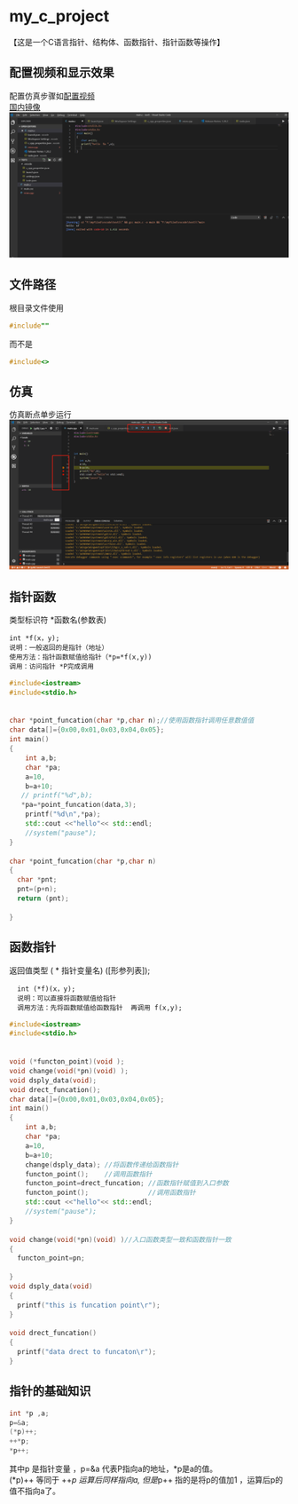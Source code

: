 # my_c_project
【这是一个C语言指针、结构体、函数指针、指针函数等操作】<br>
## 配置视频和显示效果
 配置仿真步骤如[配置视频](https://www.youtube.com/watch?v=DIw02CaEusY&t=857s)<br>
 [国内镜像](https://github.com/wushulu/Cproject/blob/master/Set%20Up%20C%2B%2B%20Development%20With%20Visual%20Studio%20Code%20on%20Windows%2010%20(VS%20Code).mp4)
![image](https://github.com/wushulu/Cproject/blob/master/%E5%9B%BE%E7%89%87/%E9%85%8D%E7%BD%AE%E5%AE%8C%E6%88%90.png)<br>
## 文件路径
根目录文件使用
```cpp
#include""
```
而不是
```cpp
#include<>
```

## 仿真
仿真断点单步运行
![image](https://github.com/wushulu/Cproject/blob/master/%E5%9B%BE%E7%89%87/%E4%BB%BF%E7%9C%9F.png)
## 指针函数
类型标识符    *函数名(参数表)

    int *f(x，y);
    说明：一般返回的是指针（地址）
    使用方法：指针函数赋值给指针（*p=*f(x,y))
    调用：访问指针 *P完成调用
```cpp
#include<iostream>
#include<stdio.h>


char *point_funcation(char *p,char n);//使用函数指针调用任意数值值
char data[]={0x00,0x01,0x03,0x04,0x05};
int main()
{
    int a,b;
    char *pa;
    a=10,
    b=a+10;
   // printf("%d",b);
   *pa=*point_funcation(data,3);
    printf("%d\n",*pa);
    std::cout <<"hello"<< std::endl;
    //system("pause");
}

char *point_funcation(char *p,char n)
{
  char *pnt;
  pnt=(p+n);
  return (pnt);

}
```
## 函数指针
返回值类型 ( * 指针变量名) ([形参列表]);

      int (*f)(x，y);
      说明：可以直接将函数赋值给指针
      调用方法：先将函数赋值给函数指针  再调用 f(x,y);
```cpp
#include<iostream>
#include<stdio.h>


void (*functon_point)(void );
void change(void(*pn)(void) );
void dsply_data(void);
void drect_funcation();
char data[]={0x00,0x01,0x03,0x04,0x05};
int main()
{
    int a,b;
    char *pa;
    a=10,
    b=a+10;
    change(dsply_data); //将函数传递给函数指针
    functon_point();    //调用函数指针
    functon_point=drect_funcation; //函数指针赋值到入口参数
    functon_point();               //调用函数指针
    std::cout <<"hello"<< std::endl;
    //system("pause");
}

void change(void(*pn)(void) )//入口函数类型一致和函数指针一致
{
  functon_point=pn;

}
void dsply_data(void)
{
  printf("this is funcation point\r");
}

void drect_funcation()
{
  printf("data drect to funcaton\r");
}
```
## 指针的基础知识
   ```c
   int *p ,a;
   p=&a;
   (*p)++;
   ++*p;
   *p++;
  
   ```
   其中p 是指针变量 ，p=&a 代表P指向a的地址，*p是a的值。<br>
   (*p)++ 等同于 ++*p 运算后同样指向a, 但是*p++ 指的是将p的值加1 ，运算后p的值不指向a了。



